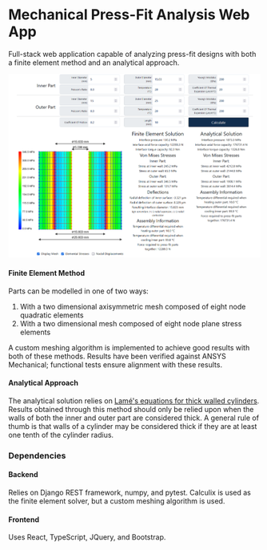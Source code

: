 
# Mechanical Press-Fit Analysis Web App
Full-stack web application capable of analyzing press-fit designs with both a finite element method and an analytical approach. 

![UI Overview](https://raw.githubusercontent.com/slehmann1/PressFits/master/SupportingInfo/Interface.PNG)
#### Finite Element Method
Parts can be modelled in one of two ways:

 1. With a two dimensional axisymmetric mesh composed of eight node quadratic elements
 2. With a two dimensional mesh composed of eight node plane stress elements
 
A custom meshing algorithm is implemented to achieve good results with both of these methods. Results have been verified against ANSYS Mechanical; functional tests ensure alignment with these results.
#### Analytical Approach
The analytical solution relies on [Lamé's equations for thick walled cylinders](https://courses.washington.edu/me354a/Thick%20Walled%20Cylinders.pdf). Results obtained through this method should only be relied upon when the walls of both the inner and outer part are considered thick. A general rule of thumb is that walls of a cylinder may be considered thick if they are at least one tenth of the cylinder radius.

### Dependencies

#### Backend
Relies on Django REST framework, numpy, and pytest. 
Calculix is used as the finite element solver, but a custom meshing algorithm is used. 

#### Frontend
Uses React, TypeScript, JQuery, and Bootstrap. 
